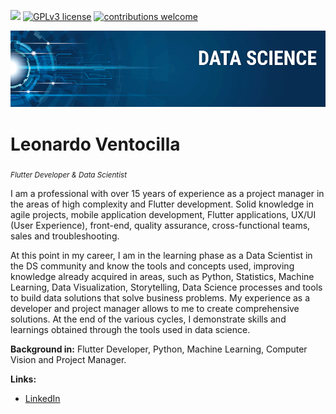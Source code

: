 [![](https://img.shields.io/badge/python-3.7+-blue.svg)](https://www.python.org/downloads/release/python-365/) [![GPLv3 license](https://img.shields.io/badge/License-GPLv3-blue.svg)](http://perso.crans.org/besson/LICENSE.html) [![contributions welcome](https://img.shields.io/badge/contributions-welcome-brightgreen.svg?style=flat)](https://github.com/carlosfab/data_science/issues)

<p align="center">
  <img src="banner.png" >
</p>

# Leonardo Ventocilla
<sub>*Flutter Developer & Data Scientist*</sub>

I am a professional with over 15 years of experience as a project manager in the areas of high complexity and Flutter development. 
Solid knowledge in agile projects, mobile application development, Flutter applications, UX/UI (User Experience), front-end, quality assurance, cross-functional teams, sales and troubleshooting.

At this point in my career, I am in the learning phase as a Data Scientist in the DS community and know the tools and concepts used,  improving knowledge already acquired in areas, such as Python, Statistics, Machine Learning, Data Visualization, Storytelling, Data Science processes and tools to build data solutions that solve business problems. My experience as a developer and project manager allows to me to create comprehensive solutions. At the end of the various cycles, I demonstrate skills and learnings obtained through the tools used in data science.

**Background in:** Flutter Developer, Python, Machine Learning, Computer Vision and Project Manager.

**Links:**
* [LinkedIn](https://www.linkedin.com/in/leonardo-ventocilla-b763301/)

